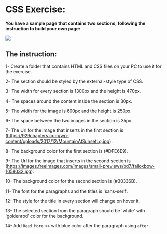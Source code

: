 # CSS Exercise:

**You have a sample page that contains two sections, following the instruction to build your own page:**

![](https://i.imgur.com/JGcIoUm.png)

## The instruction:

1- Create a folder that contains HTML and CSS files on your PC to use it for the exercise.

2- The section should be styled by the external-style type of CSS.

3- The width for every section is 1300px and the height is 470px.

4- The spaces around the content inside the section is 30px.

5- The width for the image is 600px and the height is 250px.

6- The space between the two images in the section is 35px.

7- The Url for the image that inserts in the first section is (https://929chapters.com/wp-content/uploads/2017/12/MountainAtSunsetLg.jpg).

8- The background color for the first section is (#DFE6E9).

9- The Url for the image that inserts in the second section is (https://images.freeimages.com/images/small-previews/bd7/falloxbow-1058032.jpg).

10- The background color for the second section is (#30336B).

11- The font for the paragraphs and the titles is 'sans-serif'.

12- The style for the title in every section will change on hover it.

13- The selected section from the paragraph should be 'white' with 'goldenrod' color for the background.

14- Add `Read More >>` with blue color after the paragraph using `after`.
